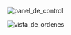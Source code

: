 ![panel_de_control](https://github.com/user-attachments/assets/f835e3b4-cada-4453-97f4-a908151881ca)


![vista_de_ordenes](https://github.com/user-attachments/assets/bbf07d33-c3d7-41b1-88dd-5e2340a13df7)

